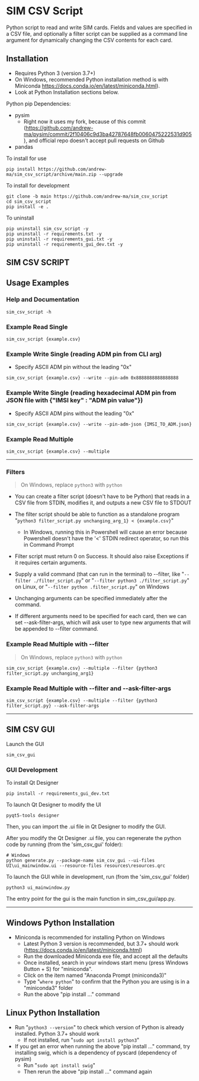 # SIM CSV Script
Python script to read and write SIM cards.
Fields and values are specified in a CSV file, and optionally a filter script can be supplied as a command line argument for dynamically changing the CSV contents for each card.

## Installation
* Requires Python 3 (version 3.7+)
* On Windows, recommended Python installation method is with Miniconda https://docs.conda.io/en/latest/miniconda.html).
* Look at Python Installation sections below.

Python pip Dependencies:
* pysim
    * Right now it uses my fork, because of this commit (https://github.com/andrew-ma/pysim/commit/2f10406c9d3ba42787648fb0060475222531d905), and official repo doesn't accept pull requests on Github
* pandas

To install for use
```
pip install https://github.com/andrew-ma/sim_csv_script/archive/main.zip --upgrade
```


To install for development
```
git clone -b main https://github.com/andrew-ma/sim_csv_script
cd sim_csv_script
pip install -e .
```

To uninstall
```
pip uninstall sim_csv_script -y
pip uninstall -r requirements.txt -y
pip uninstall -r requirements_gui.txt -y
pip uninstall -r requirements_gui_dev.txt -y
```

## __SIM CSV SCRIPT__

## Usage Examples

### Help and Documentation
```
sim_csv_script -h
```

### Example Read Single
```
sim_csv_script {example.csv}
```

### Example Write Single (reading ADM pin from CLI arg)
* Specify ASCII ADM pin without the leading "0x"
```
sim_csv_script {example.csv} --write --pin-adm 0x8888888888888888
```

### Example Write Single (reading hexadecimal ADM pin from JSON file with {"IMSI key" : "ADM pin value"})
* Specify ASCII ADM pins without the leading "0x"
```
sim_csv_script {example.csv} --write --pin-adm-json {IMSI_TO_ADM.json}
```

### Example Read Multiple
```
sim_csv_script {example.csv} --multiple
```

---

### **Filters**
>  On Windows, replace `python3` with `python`
* You can create a filter script (doesn't have to be Python) that reads in a CSV file from STDIN, modifies it, and outputs a new CSV file to STDOUT

* The filter script should be able to function as a standalone program "`python3 filter_script.py unchanging_arg_1} < {example.csv}`"
   * In Windows, running this in Powershell will cause an error because Powershell doesn't have the '<' STDIN redirect operator, so run this in Command Prompt

* Filter script must return 0 on Success.  It should also raise Exceptions if it requires certain arguments.

* Supply a valid command (that can run in the terminal) to --filter, like "`--filter ./filter_script.py`" or "`--filter python3 ./filter_script.py`" on Linux, or "`--filter python .filter_script.py`" on Windows
* Unchanging arguments can be specified immediately after the command.
* If different arguments need to be specified for each card, then we can set --ask-filter-args, which will ask user to type new arguments that will be appended to --filter command. 


### Example Read Multiple with --filter
>  On Windows, replace `python3` with `python`
```
sim_csv_script {example.csv} --multiple --filter {python3 filter_script.py unchanging_arg1}
```

### Example Read Multiple with --filter and --ask-filter-args
```
sim_csv_script {example.csv} --multiple --filter {python3 filter_script.py} --ask-filter-args
```

---
## __SIM CSV GUI__

Launch the GUI
```
sim_csv_gui
```

### __GUI Development__
To install Qt Designer
```
pip install -r requirements_gui_dev.txt
```

To launch Qt Designer to modify the UI
```
pyqt5-tools designer
```

Then, you can import the .ui file in Qt Designer to modify the GUI.

After you modify the Qt Designer .ui file, you can regenerate the python code by running (from the 'sim_csv_gui' folder):
```
# Windows
python generate.py --package-name sim_csv_gui --ui-files UI\ui_mainwindow.ui --resource-files resources\resources.qrc
```

To launch the GUI while in development, run (from the 'sim_csv_gui' folder)
```
python3 ui_mainwindow.py
```

The entry point for the gui is the main function in sim_csv_gui/app.py.

---

## Windows Python Installation
* Miniconda is recommended for installing Python on Windows
   * Latest Python 3 version is recommended, but 3.7+ should work (https://docs.conda.io/en/latest/miniconda.html)
   * Run the downloaded Miniconda exe file, and accept all the defaults
   * Once installed, search in your windows start menu (press Windows Button + S) for "miniconda".
   * Click on the item named "Anaconda Prompt (miniconda3)"
   * Type "`where python`" to confirm that the Python you are using is in a "miniconda3" folder
   * Run the above "pip install ..." command

## Linux Python Installation
* Run "`python3 --version`" to check which version of Python is already installed.  Python 3.7+ should work
   * If not installed, run "`sudo apt install python3`"
* If you get an error when running the above "pip install ..." command, try installing swig, which is a dependency of pyscard (dependency of pysim)
   * Run "`sudo apt install swig`"
   * Then rerun the above "pip install ..." command again
